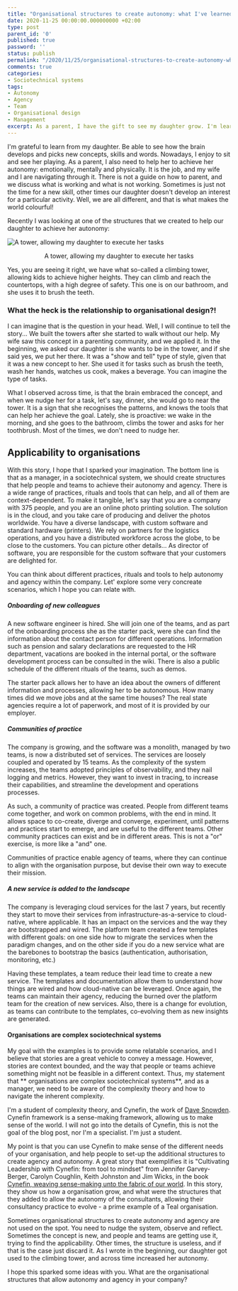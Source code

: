 ```yaml
---
title: "Organisational structures to create autonomy: what I've learned from my daughter"
date: 2020-11-25 00:00:00.000000000 +02:00
type: post
parent_id: '0'
published: true
password: ''
status: publish
permalink: "/2020/11/25/organisational-structures-to-create-autonomy-what-i-ve-learned-from-my-daughter/"
comments: true
categories:
- Sociotechnical systems
tags:
- Autonomy
- Agency
- Team
- Organisational design
- Management
excerpt: As a parent, I have the gift to see my daughter grow. I'm learning every single day, and I've some learnings that apply to organisations, allowing people and teams to be autonomous
---
```


I'm grateful to learn from my daughter. Be able to see how the brain develops and picks new concepts, skills and words. Nowadays, I enjoy to sit and see her playing. As a parent, I also need to help her to achieve her autonomy: emotionally, mentally and physically. It is the job, and my wife and I are navigating through it. There is not a guide on how to parent, and we discuss what is working and what is not working. Sometimes is just not the time for a new skill, other times our daughter doesn't develop an interest for a particular activity. Well, we are all different, and that is what makes the world colourful!

Recently I was looking at one of the structures that we created to help our daughter to achieve her autonomy:

![A tower, allowing my daughter to execute her tasks](/images/assets/2020-11-25-organisational-structures-to-create-autonomy-what-i-ve-learned-from-my-daughter.jpg)

<center>A tower, allowing my daughter to execute her tasks</center>



Yes, you are seeing it right, we have what so-called a climbing tower, allowing kids to achieve higher heights. They can climb and reach the countertops, with a high degree of safety. This one is on our bathroom, and she uses it to brush the teeth.

### What the heck is the relationship to organisational design?!
I can imagine that is the question in your head. Well, I will continue to tell the story... We built the towers after she started to walk without our help. My wife saw this concept in a parenting community, and we applied it. In the beginning, we asked our daughter is she wants to be in the tower, and if she said yes, we put her there. It was a "show and tell" type of style, given that it was a new concept to her. She used it for tasks such as brush the teeth, wash her hands, watches us cook, makes a beverage. You can imagine the type of tasks.

What I observed across time, is that the brain embraced the concept, and when we nudge her for a task, let's say, dinner, she would go to near the tower. It is a sign that she recognises the patterns, and knows the tools that can help her achieve the goal. Lately, she is proactive: we wake in the morning, and she goes to the bathroom, climbs the tower and asks for her toothbrush. Most of the times, we don't need to nudge her.

## Applicability to organisations
With this story, I hope that I sparked your imagination. The bottom line is that as a manager, in a sociotechnical system, we should create structures that help people and teams to achieve their autonomy and agency. There is a wide range of practices, rituals and tools that can help, and all of them are context-dependent. To make it tangible, let's say that you are a company with 375 people, and you are an online photo printing solution. The solution is in the cloud, and you take care of producing and deliver the photos worldwide. You have a diverse landscape, with custom software and standard hardware (printers). We rely on partners for the logistics operations, and you have a distributed workforce across the globe, to be close to the customers. You can picture other details... As director of software, you are responsible for the custom software that your customers are delighted for. 

You can think about different practices, rituals and tools to help autonomy and agency within the company. Let' explore some very concreate scenarios, which I hope you can relate with.

##### Onboarding of new colleagues
A new software engineer is hired. She will join one of the teams, and as part of the onboarding process she as the starter pack, were she can find the information about the contact person for different operations. Information such as pension and salary declarations are requested to the HR department, vacations are booked in the internal portal, or the software development process can be consulted in the wiki. There is also a public schedule of the different rituals of the teams, such as demos. 

The starter pack allows her to have an idea about the owners of different information and processes, allowing her to be autonomous. How many times did we move jobs and at the same time houses? The real state agencies require a lot of paperwork, and most of it is provided by our employer. 

##### Communities of practice
The company is growing, and the software was a monolith, managed by two teams, is now a distributed set of services. The services are loosely coupled and operated by 15 teams. As the complexity of the system increases, the teams adopted principles of observability, and they nail logging and metrics. However, they want to invest in tracing, to increase their capabilities, and streamline the development and operations processes.

As such, a community of practice was created. People from different teams come together, and work on common problems, with the end in mind. It allows space to co-create, diverge and converge, experiment, until patterns and practices start to emerge, and are useful to the different teams. Other community practices can exist and be in different areas. This is not a "or" exercise, is more like a "and" one.

Communities of practice enable agency of teams, where they can continue to align with the organisation purpose, but devise their own way to execute their mission.

##### A new service is added to the landscape
The company is leveraging cloud services for the last 7 years, but recently they start to move their services from infrastructure-as-a-service to cloud-native, where applicable. It has an impact on the services and the way they are bootstrapped and wired. The platform team created a few templates with different goals: on one side how to migrate the services when the paradigm changes, and on the other side if you do a new service what are the barebones to bootstrap the basics (authentication, authorisation, monitoring, etc.)

Having these templates, a team reduce their lead time to create a new service. The templates and documentation allow them to understand how things are wired and how cloud-native can be leveraged. Once again, the teams can maintain their agency, reducing the burned over the platform team for the creation of new services. Also, there is a change for evolution, as teams can contribute to the templates, co-evolving them as new insights are generated.

#### Organisations are complex sociotechnical systems
My goal with the examples is to provide some relatable scenarios, and I believe that stories are a great vehicle to convey a message. However, stories are context bounded, and the way that people or teams achieve something might not be feasible in a different context. Thus, my statement that ** organisations are complex sociotechnical systems**, and as a manager, we need to be aware of the complexity theory and how to navigate the inherent complexity.

I'm a student of complexity theory, and Cynefin, the work of [Dave Snowden](https://twitter.com/snowded). Cynefin framework is a sense-making framework, allowing us to make sense of the world. I will not go into the details of Cynefin, this is not the goal of the blog post, nor I'm a specialist. I'm just a student.

My point is that you can use Cynefin to make sense of the different needs of your organisation, and help people to set-up the additional structures to create agency and autonomy. A great story that exemplifies it is "Cultivating Leadership with Cynefin: from tool to mindset" from Jennifer Garvey-Berger, Carolyn Coughlin, Keith Johnston and Jim Wicks, in the book [Cynefin, weaving sense-making unto the fabric of our world](https://www.cognitive-edge.com/cynefin-weaving-sense-making-into-the-fabric-of-our-world/). In this story, they show us how a organisation grow, and what were the structures that they added to allow the autonomy of the consultants, allowing their consultancy practice to evolve - a prime example of a Teal organisation.


Sometimes organisational structures to create autonomy and agency are not used on the spot. You need to nudge the system, observe and reflect. Sometimes the concept is new, and people and teams are getting use it, trying to find the applicability. Other times, the structure is useless, and if that is the case just discard it. As I wrote in the beginning, our daughter got used to the climbing tower, and across time increased her autonomy.

I hope this sparked some ideas with you. What are the organisational structures that allow autonomy and agency in your company?